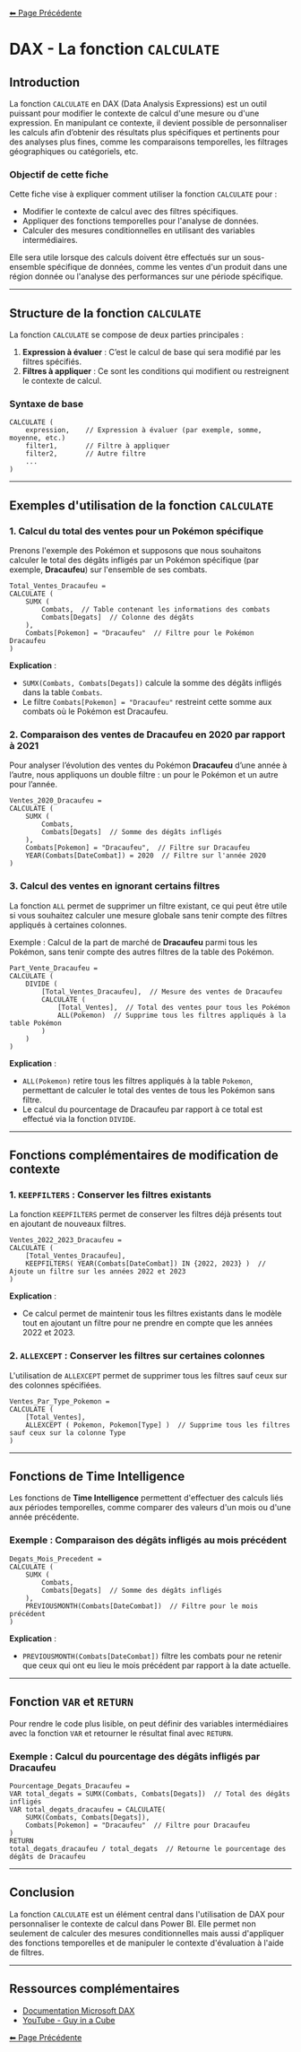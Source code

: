 [⬅ Page Précédente](../README.md)

# DAX - La fonction `CALCULATE`

## Introduction

La fonction `CALCULATE` en DAX (Data Analysis Expressions) est un outil puissant pour modifier le contexte de calcul d'une mesure ou d'une expression. En manipulant ce contexte, il devient possible de personnaliser les calculs afin d’obtenir des résultats plus spécifiques et pertinents pour des analyses plus fines, comme les comparaisons temporelles, les filtrages géographiques ou catégoriels, etc.

### Objectif de cette fiche

Cette fiche vise à expliquer comment utiliser la fonction `CALCULATE` pour :

- Modifier le contexte de calcul avec des filtres spécifiques.
- Appliquer des fonctions temporelles pour l'analyse de données.
- Calculer des mesures conditionnelles en utilisant des variables intermédiaires.

Elle sera utile lorsque des calculs doivent être effectués sur un sous-ensemble spécifique de données, comme les ventes d'un produit dans une région donnée ou l'analyse des performances sur une période spécifique.

---

## Structure de la fonction `CALCULATE`

La fonction `CALCULATE` se compose de deux parties principales :

1. **Expression à évaluer** : C’est le calcul de base qui sera modifié par les filtres spécifiés.
2. **Filtres à appliquer** : Ce sont les conditions qui modifient ou restreignent le contexte de calcul.

### Syntaxe de base

```DAX
CALCULATE (
    expression,    // Expression à évaluer (par exemple, somme, moyenne, etc.)
    filter1,       // Filtre à appliquer
    filter2,       // Autre filtre
    ...
)
```

---

## Exemples d'utilisation de la fonction `CALCULATE`

### 1. Calcul du total des ventes pour un Pokémon spécifique

Prenons l'exemple des Pokémon et supposons que nous souhaitons calculer le total des dégâts infligés par un Pokémon spécifique (par exemple, **Dracaufeu**) sur l'ensemble de ses combats.

```DAX
Total_Ventes_Dracaufeu = 
CALCULATE (
    SUMX (
        Combats,  // Table contenant les informations des combats
        Combats[Degats]  // Colonne des dégâts
    ),
    Combats[Pokemon] = "Dracaufeu"  // Filtre pour le Pokémon Dracaufeu
)
```

**Explication** : 
- `SUMX(Combats, Combats[Degats])` calcule la somme des dégâts infligés dans la table `Combats`.
- Le filtre `Combats[Pokemon] = "Dracaufeu"` restreint cette somme aux combats où le Pokémon est Dracaufeu.

### 2. Comparaison des ventes de **Dracaufeu** en 2020 par rapport à 2021

Pour analyser l’évolution des ventes du Pokémon **Dracaufeu** d’une année à l’autre, nous appliquons un double filtre : un pour le Pokémon et un autre pour l’année.

```DAX
Ventes_2020_Dracaufeu = 
CALCULATE (
    SUMX (
        Combats,
        Combats[Degats]  // Somme des dégâts infligés
    ),
    Combats[Pokemon] = "Dracaufeu",  // Filtre sur Dracaufeu
    YEAR(Combats[DateCombat]) = 2020  // Filtre sur l'année 2020
)
```

### 3. Calcul des ventes en ignorant certains filtres

La fonction `ALL` permet de supprimer un filtre existant, ce qui peut être utile si vous souhaitez calculer une mesure globale sans tenir compte des filtres appliqués à certaines colonnes.

Exemple : Calcul de la part de marché de **Dracaufeu** parmi tous les Pokémon, sans tenir compte des autres filtres de la table des Pokémon.

```DAX
Part_Vente_Dracaufeu = 
CALCULATE (
    DIVIDE (
        [Total_Ventes_Dracaufeu],  // Mesure des ventes de Dracaufeu
        CALCULATE (
            [Total_Ventes],  // Total des ventes pour tous les Pokémon
            ALL(Pokemon)  // Supprime tous les filtres appliqués à la table Pokémon
        )
    )
)
```

**Explication** :
- `ALL(Pokemon)` retire tous les filtres appliqués à la table `Pokemon`, permettant de calculer le total des ventes de tous les Pokémon sans filtre.
- Le calcul du pourcentage de Dracaufeu par rapport à ce total est effectué via la fonction `DIVIDE`.

---

## Fonctions complémentaires de modification de contexte

### 1. `KEEPFILTERS` : Conserver les filtres existants

La fonction `KEEPFILTERS` permet de conserver les filtres déjà présents tout en ajoutant de nouveaux filtres.

```DAX
Ventes_2022_2023_Dracaufeu = 
CALCULATE (
    [Total_Ventes_Dracaufeu],
    KEEPFILTERS( YEAR(Combats[DateCombat]) IN {2022, 2023} )  // Ajoute un filtre sur les années 2022 et 2023
)
```

**Explication** : 
- Ce calcul permet de maintenir tous les filtres existants dans le modèle tout en ajoutant un filtre pour ne prendre en compte que les années 2022 et 2023.

### 2. `ALLEXCEPT` : Conserver les filtres sur certaines colonnes

L'utilisation de `ALLEXCEPT` permet de supprimer tous les filtres sauf ceux sur des colonnes spécifiées.

```DAX
Ventes_Par_Type_Pokemon = 
CALCULATE (
    [Total_Ventes],
    ALLEXCEPT ( Pokemon, Pokemon[Type] )  // Supprime tous les filtres sauf ceux sur la colonne Type
)
```

---

## Fonctions de **Time Intelligence**

Les fonctions de **Time Intelligence** permettent d'effectuer des calculs liés aux périodes temporelles, comme comparer des valeurs d'un mois ou d'une année précédente.

### Exemple : Comparaison des dégâts infligés au mois précédent

```DAX
Degats_Mois_Precedent = 
CALCULATE (
    SUMX (
        Combats,
        Combats[Degats]  // Somme des dégâts infligés
    ),
    PREVIOUSMONTH(Combats[DateCombat])  // Filtre pour le mois précédent
)
```

**Explication** : 
- `PREVIOUSMONTH(Combats[DateCombat])` filtre les combats pour ne retenir que ceux qui ont eu lieu le mois précédent par rapport à la date actuelle.

---

## Fonction `VAR` et `RETURN`

Pour rendre le code plus lisible, on peut définir des variables intermédiaires avec la fonction `VAR` et retourner le résultat final avec `RETURN`.

### Exemple : Calcul du pourcentage des dégâts infligés par **Dracaufeu**

```DAX
Pourcentage_Degats_Dracaufeu = 
VAR total_degats = SUMX(Combats, Combats[Degats])  // Total des dégâts infligés
VAR total_degats_dracaufeu = CALCULATE(
    SUMX(Combats, Combats[Degats]),
    Combats[Pokemon] = "Dracaufeu"  // Filtre pour Dracaufeu
)
RETURN 
total_degats_dracaufeu / total_degats  // Retourne le pourcentage des dégâts de Dracaufeu
```

---

## Conclusion

La fonction `CALCULATE` est un élément central dans l'utilisation de DAX pour personnaliser le contexte de calcul dans Power BI. Elle permet non seulement de calculer des mesures conditionnelles mais aussi d'appliquer des fonctions temporelles et de manipuler le contexte d'évaluation à l'aide de filtres.

---

## Ressources complémentaires

- [Documentation Microsoft DAX](https://learn.microsoft.com/en-us/dax/)
- [YouTube - Guy in a Cube](https://www.youtube.com/@GuyInACube)

[⬅ Page Précédente](../README.md)